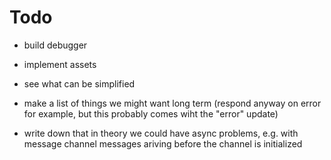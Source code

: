 # Todo
- build debugger
- implement assets

- see what can be simplified
- make a list of things we might want long term (respond anyway on error for example, but this probably comes wiht the "error" update)
- write down that in theory we could have async problems, e.g. with message channel messages ariving before the channel is initialized
